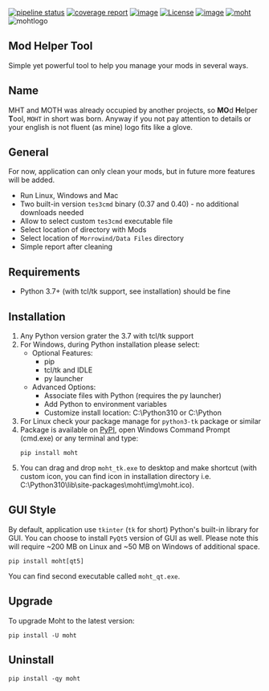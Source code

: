 [![pipeline status](https://gitlab.com/modding-openmw/modhelpertool/badges/main/pipeline.svg)](https://gitlab.com/modding-openmw/modhelpertool/-/commits/main)
[![coverage report](https://gitlab.com/modding-openmw/modhelpertool/badges/main/coverage.svg)](https://gitlab.com/modding-openmw/modhelpertool/-/commits/main)
[![image](https://img.shields.io/badge/pypi-v0.4.0-blue.svg)](https://pypi.org/project/moht/)
[![License](https://img.shields.io/badge/Licence-MIT-blue.svg)](./LICENSE.md)
[![image](https://img.shields.io/badge/python-3.7%20%7C%203.8%20%7C%203.9%20%7C%203.10-blue.svg)](https://gitlab.com/modding-openmw/modhelpertool)
[![moht](https://snyk.io/advisor/python/moht/badge.svg)](https://snyk.io/advisor/python/moht)  
![mohtlogo](https://i.imgur.com/gJoB1Dv.png)  

## Mod Helper Tool
Simple yet powerful tool to help you manage your mods in several ways.

## Name
MHT and MOTH was already occupied by another projects, so **MO**d **H**elper **T**ool, `MOHT` in short was born. 
Anyway if you not pay attention to details or your english is not fluent (as mine) logo fits like a glove. 

## General
For now, application can only clean your mods, but in future more features will be added.

* Run Linux, Windows and Mac
* Two built-in version `tes3cmd` binary (0.37 and 0.40) - no additional downloads needed
* Allow to select custom `tes3cmd` executable file
* Select location of directory with Mods
* Select location of `Morrowind/Data Files` directory
* Simple report after cleaning

## Requirements
* Python 3.7+ (with tcl/tk support, see installation) should be fine

## Installation
1. Any Python version grater the 3.7 with tcl/tk support
2. For Windows, during Python installation please select:  
   * Optional Features:
     * pip
     * tcl/tk and IDLE
     * py launcher
   * Advanced Options:
     * Associate files with Python (requires the py launcher)
     * Add Python to environment variables
     * Customize install location: C:\Python310 or C:\Python
3. For Linux check your package manage for `python3-tk` package or similar
4. Package is available on [PyPI](https://pypi.org/project/moht/), open Windows Command Prompt (cmd.exe) or any terminal and type:
    ```shell
    pip install moht
    ```
5. You can drag and drop `moht_tk.exe` to desktop and make shortcut (with custom icon, you can find icon in installation 
directory i.e. C:\Python310\lib\site-packages\moht\img\moht.ico).

## GUI Style
By default, application use `tkinter` (`tk` for short) Python's built-in library for GUI. You can choose to install `PyQt5` version of 
GUI as well. Please note this will require ~200 MB on Linux and ~50 MB on Windows of additional space.
```shell
pip install moht[qt5]
```
You can find second executable called `moht_qt.exe`.

## Upgrade
To upgrade Moht to the latest version:
```shell
pip install -U moht
```

## Uninstall
```shell
pip install -qy moht
```
